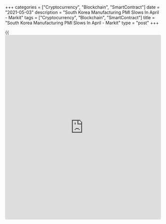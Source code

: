 +++
categories = ["Cryptocurrency", "Blockchain", "SmartContract"]
date = "2021-05-03"
description = "South Korea Manufacturing PMI Slows In April - Markit"
tags = ["Cryptocurrency", "Blockchain", "SmartContract"]
title = "South Korea Manufacturing PMI Slows In April - Markit"
type = "post"
+++

{{<iframe id="large-banner" src="https://www.bounty.group/#slide=11.0" width="100%" height="600" scrolling="no" style="border: 0px solid rgb(216, 221, 230); border-radius: 3px;">}}

The manufacturing sector in South Korea continued to expand in April,
albeit at a slower pace, the latest survey from Markit Economics
revealed on Monday with a manufacturing PMI score of 54.6.

That's down from 55.3 in March although it remains above the boom-or-
bust line of 50 that separates expansion from contraction.

The pace of growth softened from the previous survey period but was
still sharp overall amid reports of improved demand conditions, notably
in the [technology][1] sector. New orders among South Korean
manufacturers also rose further in April. The overall pace of expansion
was broadly similar to March and remained strong overall.

Business optimism rose at South Korean goods producers, as firms
continued to forecast a rise in output in the coming 12 months.

For comments and feedback [contact](https://www.playgroundfx.com/contact/): editorial@rtt[news](https://www.letsplayfx.com/blog/forex-news-website/).com

[Economic News][2]

 **What parts of the world are seeing the best (and worst) economic
performances lately? Click[here][3] to check out our [Econ Scorecard][3]
and find out! See up-to-the-moment [ranking](https://www.playgroundfx.com/blog/crypto-exchange-ranking/)s for the best and worst
performers in [GDP][4], [unemployment rate][5], [inflation][6] and much
more.**

   1. www.rtt[news](https://www.letsplayfx.com/blog/forex-news-website/).com/
   2. www.rtt[news](https://www.letsplayfx.com/blog/forex-news-website/).com/Content/EconomicNews.aspx
   3. www.rtt[news](https://www.letsplayfx.com/blog/forex-news-website/).com/economic-scorecard/world-rank/unemployment-rate/highest-performance.aspx
   4. www.rtt[news](https://www.letsplayfx.com/blog/forex-news-website/).com/economic-scorecard/world-rank/GDP/highest-performance.aspx
   5. www.rtt[news](https://www.letsplayfx.com/blog/forex-news-website/).com/economic-scorecard/world-rank/unemployment-rate/lowest-performance.aspx
   6. www.rtt[news](https://www.letsplayfx.com/blog/forex-news-website/).com/economic-scorecard/world-rank/CPI/highest-performance.aspx